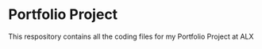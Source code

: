 # Portfolio Project

This respository contains all the coding files for my Portfolio Project at ALX

